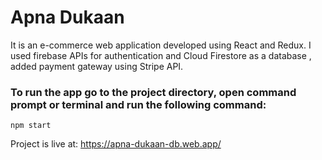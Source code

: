 # Apna Dukaan
It is an e-commerce web application developed using React and Redux. I used firebase APIs for authentication and Cloud Firestore as a database , added payment gateway using Stripe API.

### To run the app go to the project directory, open command prompt or terminal and run the following command:
    npm start
    
Project is live at: https://apna-dukaan-db.web.app/



